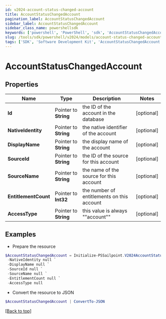 ```yaml
---
id: v2024-account-status-changed-account
title: AccountStatusChangedAccount
pagination_label: AccountStatusChangedAccount
sidebar_label: AccountStatusChangedAccount
sidebar_class_name: powershellsdk
keywords: ['powershell', 'PowerShell', 'sdk', 'AccountStatusChangedAccount'] 
slug: /tools/sdk/powershell/v2024/models/account-status-changed-account
tags: ['SDK', 'Software Development Kit', 'AccountStatusChangedAccount']
---
```



# AccountStatusChangedAccount

## Properties

Name | Type | Description | Notes
------------ | ------------- | ------------- | -------------
**Id** |  Pointer to **String** | the ID of the account in the database | [optional] 
**NativeIdentity** |  Pointer to **String** | the native identifier of the account | [optional] 
**DisplayName** |  Pointer to **String** | the display name of the account | [optional] 
**SourceId** |  Pointer to **String** | the ID of the source for this account | [optional] 
**SourceName** |  Pointer to **String** | the name of the source for this account | [optional] 
**EntitlementCount** |  Pointer to **Int32** | the number of entitlements on this account | [optional] 
**AccessType** |  Pointer to **String** | this value is always ""account"" | [optional] 

## Examples

- Prepare the resource
```powershell
$AccountStatusChangedAccount = Initialize-PSSailpoint.V2024AccountStatusChangedAccount  -Id null `
 -NativeIdentity null `
 -DisplayName null `
 -SourceId null `
 -SourceName null `
 -EntitlementCount null `
 -AccessType null
```

- Convert the resource to JSON
```powershell
$AccountStatusChangedAccount | ConvertTo-JSON
```


[[Back to top]](#) 


